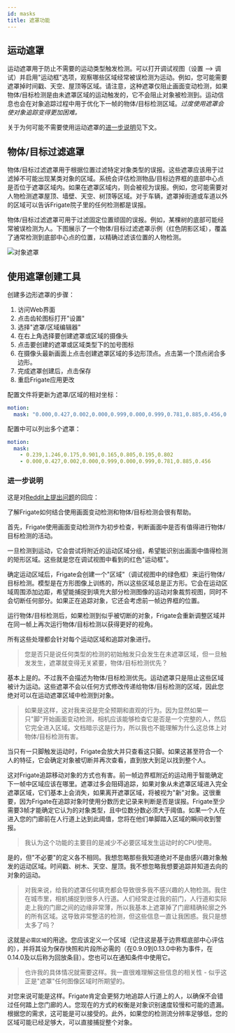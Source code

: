 ```yaml
---
id: masks
title: 遮罩功能
---
```


## 运动遮罩

运动遮罩用于防止不需要的运动类型触发检测。可以打开调试视图（设置 --> 调试）并启用"运动框"选项，观察哪些区域经常被误检测为运动。例如，您可能需要遮罩掉时间戳、天空、屋顶等区域。请注意，这种遮罩仅阻止画面变动检测，如果物体/目标检测是由未遮罩区域的运动触发的，它不会阻止对象被检测到。运动信息也会在对象追踪过程中用于优化下一帧的物体/目标检测区域。_过度使用遮罩会使对象追踪变得更加困难。_

关于为何可能不需要使用运动遮罩的[进一步说明](#进一步说明)见下文。

## 物体/目标过滤遮罩

物体/目标过滤遮罩用于根据位置过滤特定对象类型的误报。这些遮罩应该用于过滤掉不可能出现某类对象的区域。系统会评估检测物品/目标边界框的底部中心点是否位于遮罩区域内。如果在遮罩区域内，则会被视为误报。例如，您可能需要对人物检测遮罩屋顶、墙壁、天空、树顶等区域。对于车辆，遮罩掉街道或车道以外的区域可以告诉Frigate院子里的任何检测都是误报。

物体/目标过滤遮罩可用于过滤固定位置顽固的误报。例如，某棵树的底部可能经常被误检测为人。下图展示了一个物体/目标过滤遮罩示例（红色阴影区域），覆盖了通常检测到底部中心点的位置，以精确过滤该位置的人物检测。

![对象遮罩](/img/bottom-center-mask.jpg)

## 使用遮罩创建工具

创建多边形遮罩的步骤：

1. 访问Web界面
2. 点击齿轮图标打开"设置"
3. 选择"遮罩/区域编辑器"
4. 在右上角选择要创建遮罩或区域的摄像头
5. 点击要创建的遮罩或区域类型下的加号图标
6. 在摄像头最新画面上点击创建遮罩区域的多边形顶点。点击第一个顶点闭合多边形。
7. 完成遮罩创建后，点击保存
8. 重启Frigate应用更改

配置文件将更新为遮罩/区域的相对坐标：

```yaml
motion:
  mask: "0.000,0.427,0.002,0.000,0.999,0.000,0.999,0.781,0.885,0.456,0.700,0.424,0.701,0.311,0.507,0.294,0.453,0.347,0.451,0.400"
```

配置中可以列出多个遮罩：

```yaml
motion:
  mask:
    - 0.239,1.246,0.175,0.901,0.165,0.805,0.195,0.802
    - 0.000,0.427,0.002,0.000,0.999,0.000,0.999,0.781,0.885,0.456
```

### 进一步说明

这是对[Reddit上提出问题](https://www.reddit.com/r/homeautomation/comments/ppxdve/replacing_my_doorbell_with_a_security_camera_a_6/hd876w4?utm_source=share&utm_medium=web2x&context=3)的回应：

了解Frigate如何结合使用画面变动检测和物体/目标检测会很有帮助。

首先，Frigate使用画面变动检测作为初步检查，判断画面中是否有值得进行物体/目标检测的活动。

一旦检测到运动，它会尝试将附近的运动区域分组，希望能识别出画面中值得检测的矩形区域。这些就是您在调试视图中看到的红色"运动框"。

确定运动区域后，Frigate会创建一个"区域"（调试视图中的绿色框）来运行物体/目标检测。模型是在方形图像上训练的，所以这些区域总是正方形。它会在运动区域周围添加边距，希望能捕捉到填充大部分检测图像的运动对象裁剪视图，同时不会切断任何部分。如果正在追踪对象，它还会考虑前一帧边界框的位置。

运行物体/目标检测后，如果检测到似乎被切断的对象，Frigate会重新调整区域并在同一帧上再次运行物体/目标检测以获得更好的视角。

所有这些处理都会针对每个运动区域和追踪对象进行。

> 您是否只是说任何类型的检测的初始触发只会发生在未遮罩区域，但一旦触发发生，遮罩就变得无关紧要，物体/目标检测优先？

基本上是的。不过我不会描述为物体/目标检测优先。运动遮罩只是阻止这些区域被计为运动。这些遮罩不会以任何方式修改传递给物体/目标检测的区域，因此您绝对可以在运动遮罩区域中检测到对象。

> 如果是这样，这对我来说是完全预期和直观的行为。因为显然如果一只"脚"开始画面变动检测，相机应该能够检查它是否是一个完整的人，然后它完全进入区域。文档暗示这是行为，所以我也不能理解为什么这总体上对物体/目标检测有害。

当只有一只脚触发运动时，Frigate会放大并只查看这只脚。如果这甚至符合一个人的特征，它会确定对象被切断并再次查看，直到放大到足以找到整个人。

这对Frigate追踪移动对象的方式也有害。前一帧边界框附近的运动用于智能确定下一帧中区域应该在哪里。遮罩过多会阻碍追踪，如果对象从未遮罩区域进入完全遮罩区域，它们基本上会消失，如果离开遮罩区域，将被视为"新"对象。这很重要，因为Frigate在追踪对象时使用分数历史记录来判断是否是误报。Frigate至少需要3帧才能确定它认为的对象类型，且中位数分数必须大于阈值。如果一个人在进入您的门廊前在人行道上达到此阈值，您将在他们单脚踏入区域的瞬间收到警报。

> 我认为这个功能的主要目的是减少不必要区域发生运动时的CPU使用。

是的，但"不必要"的定义各不相同。我想忽略那些我知道绝对不是由感兴趣对象触发的运动区域。时间戳、树木、天空、屋顶。我不想忽略我想要追踪并知道去向的对象的运动。

> 对我来说，给我的遮罩任何填充都会导致很多我不感兴趣的人物检测。我住在城市里，相机捕捉到很多人行道。人们经常走过我的前门，人行道和实际走上我的门廊之间的边缘非常薄，所以我基本上遮罩掉了门廊精确轮廓之外的所有区域。这导致非常整洁的检测，但这些信息一直让我困惑。我只是想太多了吗？

这就是`必需区域`的用途。您应该定义一个区域（记住这是基于边界框底部中心评估的），并将其设为保存快照和片段所必需的（在0.9.0到0.13.0中称为事件，在0.14.0及以后称为回放条目）。您也可以在通知条件中使用它。

> 也许我的具体情况就需要这样。我一直很难理解这些信息的相关性 - 似乎这正是"遮罩"任何图像区域时所期望的。

对您来说可能是这样。Frigate肯定会更努力地追踪人行道上的人，以确保不会错过任何踏上您门廊的人。您现在的方式的权衡是对象识别速度较慢和可能的遗漏。根据您的需求，这可能是可以接受的。此外，如果您的检测流分辨率足够低，您的区域可能已经足够大，可以直接捕捉整个对象。